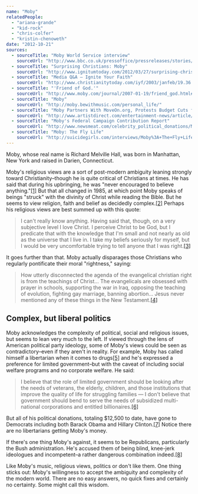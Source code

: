 ```yaml
---
name: "Moby"
relatedPeople:
  - "ariana-grande"
  - "kid-rock"
  - "chris-colfer"
  - "kristin-chenoweth"
date: "2012-10-21"
sources:
  - sourceTitle: "Moby World Service interview"
    sourceUrl: "http://www.bbc.co.uk/pressoffice/pressreleases/stories/2003/04_april/29/moby.shtml"
  - sourceTitle: "Surprising Christians: Moby"
    sourceUrl: "http://www.ignitumtoday.com/2012/03/27/surprising-christians-moby/"
  - sourceTitle: "Media Q&A – Ignite Your Faith"
    sourceUrl: "http://www.christianitytoday.com/iyf/2003/janfeb/19.36.html"
  - sourceTitle: "'Friend of God.'"
    sourceUrl: "http://www.moby.com/journal/2007-01-19/friend_god.html#.UHXFRRg1bR0"
  - sourceTitle: "Moby"
    sourceUrl: "http://moby.bewithmusic.com/personal_life/"
  - sourceTitle: "Moby Partners With MoveOn.org, Protests Budget Cuts for the Poor"
    sourceUrl: "http://www.artistdirect.com/entertainment-news/article/moby-partners-with-moveon-org-protests-budget-cuts-for-the-poor/8772008"
  - sourceTitle: "Moby's Federal Campaign Contribution Report"
    sourceUrl: "http://www.newsmeat.com/celebrity_political_donations/Moby.php"
  - sourceTitle: "Moby: The Fly Life"
    sourceUrl: "http://suicidegirls.com/interviews/Moby%3A+The+Fly+Life/"
---
```


Moby, whose real name is Richard Melville Hall, was born in Manhattan, New York and raised in Darien, Connecticut.

Moby's religious views are a sort of post-modern ambiguity leaning strongly toward Christianity–though he is quite critical of Christians at times. He has said that during his upbringing, he was "never encouraged to believe anything."<a class="source-citation" href="#http://www.bbc.co.uk/pressoffice/pressreleases/stories/2003/04_april/29/moby.shtml" title="Moby World Service interview">[1]</a> But that all changed in 1985, at which point Moby speaks of beings "struck" with the divinity of Christ while reading the Bible. But he seems to view religion, faith and belief as decidedly complex.<a class="source-citation" href="#http://www.ignitumtoday.com/2012/03/27/surprising-christians-moby/" title="Surprising Christians: Moby">[2]</a> Perhaps his religious views are best summed up with this quote:

>I can't really know anything. Having said that, though, on a very subjective level I love Christ. I perceive Christ to be God, but I predicate that with the knowledge that I'm small and not nearly as old as the universe that I live in. I take my beliefs seriously for myself, but I would be very uncomfortable trying to tell anyone that I was right.<a class="source-citation" href="#http://www.christianitytoday.com/iyf/2003/janfeb/19.36.html" title="Media Q&amp;A – Ignite Your Faith">[3]</a>

It goes further than that. Moby actually disparages those Christians who regularly pontificate their moral "rightness," saying:

>How utterly disconnected the agenda of the evangelical christian right is from the teachings of Christ… The evangelicals are obsessed with prayer in schools, supporting the war in Iraq, opposing the teaching of evolution, fighting gay marriage, banning abortion… Jesus never mentioned any of these things in the New Testament.<a class="source-citation" href="#http://www.moby.com/journal/2007-01-19/friend_god.html#.UHXFRRg1bR0" title="&apos;Friend of God.&apos;">[4]</a>

## 

## Complex, but liberal politics

Moby acknowledges the complexity of political, social and religious issues, but seems to lean very much to the left. If viewed through the lens of American political party ideology, some of Moby's views could be seen as contradictory–even if they aren't in reality. For example, Moby has called himself a libertarian when it comes to drugs<a class="source-citation" href="#http://moby.bewithmusic.com/personal_life/" title="Moby">[5]</a> and he's expressed a preference for limited government–but with the caveat of including social welfare programs and no corporate welfare. He said:

>I believe that the role of limited government should be looking after the needs of veterans, the elderly, children, and those institutions that improve the quality of life for struggling families — I don't believe that government should bend to serve the needs of subsidized multi-national corporations and entitled billionaires.<a class="source-citation" href="#http://www.artistdirect.com/entertainment-news/article/moby-partners-with-moveon-org-protests-budget-cuts-for-the-poor/8772008" title="Moby Partners With MoveOn.org, Protests Budget Cuts for the Poor">[6]</a>

But all of his political donations, totaling $12,500 to date, have gone to Democrats including both Barack Obama and Hillary Clinton.<a class="source-citation" href="#http://www.newsmeat.com/celebrity_political_donations/Moby.php" title="Moby&apos;s Federal Campaign Contribution Report">[7]</a> Notice there are no libertarians getting Moby's money.

If there's one thing Moby's against, it seems to be Republicans, particularly the Bush administration. He's accused them of being blind, knee-jerk ideologues and incompetent–a rather dangerous combination indeed.<a class="source-citation" href="#http://suicidegirls.com/interviews/Moby%3A+The+Fly+Life/" title="Moby: The Fly Life">[8]</a>

Like Moby's music, religious views, politics or don't like them. One thing sticks out: Moby's willingness to accept the ambiguity and complexity of the modern world. There are no easy answers, no quick fixes and certainly no certainty. Some might call this wisdom.